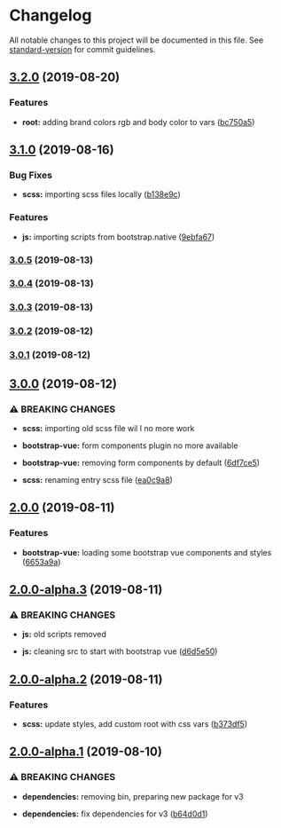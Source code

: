 # Changelog

All notable changes to this project will be documented in this file. See [standard-version](https://github.com/conventional-changelog/standard-version) for commit guidelines.

## [3.2.0](https://github.com/ecomclub/storefront-twbs/compare/v3.1.0...v3.2.0) (2019-08-20)


### Features

* **root:** adding brand colors rgb and body color to vars ([bc750a5](https://github.com/ecomclub/storefront-twbs/commit/bc750a5))

## [3.1.0](https://github.com/ecomclub/storefront-twbs/compare/v3.0.5...v3.1.0) (2019-08-16)


### Bug Fixes

* **scss:** importing scss files locally ([b138e9c](https://github.com/ecomclub/storefront-twbs/commit/b138e9c))


### Features

* **js:** importing scripts from bootstrap.native ([9ebfa67](https://github.com/ecomclub/storefront-twbs/commit/9ebfa67))

### [3.0.5](https://github.com/ecomclub/storefront-twbs/compare/v3.0.4...v3.0.5) (2019-08-13)

### [3.0.4](https://github.com/ecomclub/storefront-twbs/compare/v3.0.3...v3.0.4) (2019-08-13)

### [3.0.3](https://github.com/ecomclub/storefront-twbs/compare/v3.0.2...v3.0.3) (2019-08-13)

### [3.0.2](https://github.com/ecomclub/storefront-twbs/compare/v3.0.1...v3.0.2) (2019-08-12)

### [3.0.1](https://github.com/ecomclub/storefront-twbs/compare/v3.0.0...v3.0.1) (2019-08-12)

## [3.0.0](https://github.com/ecomclub/storefront-twbs/compare/v2.0.0...v3.0.0) (2019-08-12)


### ⚠ BREAKING CHANGES

* **scss:** importing old scss file wil l no more work
* **bootstrap-vue:** form components plugin no more available

* **bootstrap-vue:** removing form components by default ([6df7ce5](https://github.com/ecomclub/storefront-twbs/commit/6df7ce5))
* **scss:** renaming entry scss file ([ea0c9a8](https://github.com/ecomclub/storefront-twbs/commit/ea0c9a8))

## [2.0.0](https://github.com/ecomclub/storefront-twbs/compare/v2.0.0-alpha.3...v2.0.0) (2019-08-11)


### Features

* **bootstrap-vue:** loading some bootstrap vue components and styles ([6653a9a](https://github.com/ecomclub/storefront-twbs/commit/6653a9a))

## [2.0.0-alpha.3](https://github.com/ecomclub/storefront-twbs/compare/v2.0.0-alpha.2...v2.0.0-alpha.3) (2019-08-11)


### ⚠ BREAKING CHANGES

* **js:** old scripts removed

* **js:** cleaning src to start with bootstrap vue ([d6d5e50](https://github.com/ecomclub/storefront-twbs/commit/d6d5e50))

## [2.0.0-alpha.2](https://github.com/ecomclub/storefront-twbs/compare/v2.0.0-alpha.1...v2.0.0-alpha.2) (2019-08-11)


### Features

* **scss:** update styles, add custom root with css vars ([b373df5](https://github.com/ecomclub/storefront-twbs/commit/b373df5))

## [2.0.0-alpha.1](https://github.com/ecomclub/storefront-twbs/compare/v1.2.1...v2.0.0-alpha.1) (2019-08-10)


### ⚠ BREAKING CHANGES

* **dependencies:** removing bin, preparing new package for v3

* **dependencies:** fix dependencies for v3 ([b64d0d1](https://github.com/ecomclub/storefront-twbs/commit/b64d0d1))
